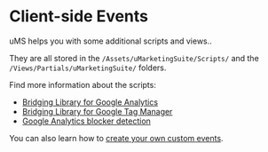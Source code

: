 # Client-side Events

uMS helps you with some additional scripts and views..

They are all stored in the `/Assets/uMarketingSuite/Scripts/` and the `/Views/Partials/uMarketingSuite/` folders.

Find more information about the scripts:

* [Bridging Library for Google Analytics](./bridging-library-for-google-analytics.md)
* [Bridging Library for Google Tag Manager](./bridging-library-for-google-tag-manager.md)
* [Google Analytics blocker detection](./google-analytics-blocker-detection.md)

You can also learn how to [create your own custom events](./create-your-own-events.md).
